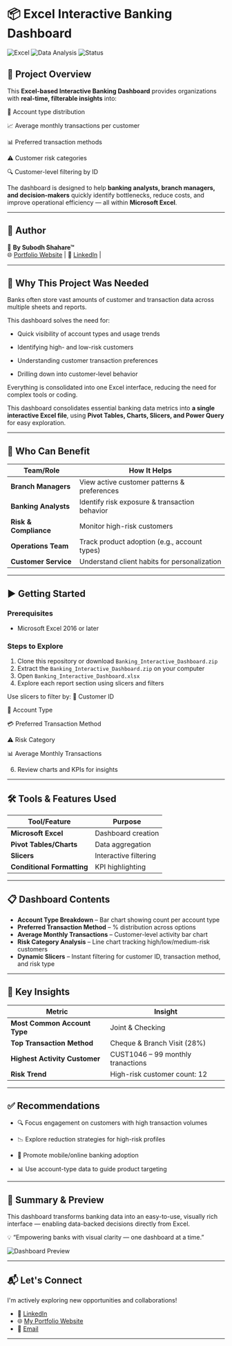 # 📦 Excel Interactive Banking Dashboard

![Excel](https://img.shields.io/badge/Excel-Dashboard-brightgreen?style=for-the-badge&logo=microsoft-excel)
![Data Analysis](https://img.shields.io/badge/Data-Analysis-blue?style=for-the-badge&logo=databricks)
![Status](https://img.shields.io/badge/Status-Completed-success?style=for-the-badge)

## 🎯 Project Overview
This **Excel-based Interactive Banking Dashboard** provides organizations with **real-time, filterable insights** into:

🏦 Account type distribution

📈 Average monthly transactions per customer

📊 Preferred transaction methods

⚠️ Customer risk categories

🔍 Customer-level filtering by ID

The dashboard is designed to help **banking analysts, branch managers, and decision-makers** quickly identify bottlenecks, reduce costs, and improve operational efficiency — all within **Microsoft Excel**.

---

## 🔗 Author  
👤 **By Subodh Shahare™**  
🌐 [Portfolio Website](https://subodh-s.my.canva.site/home) | 💼 [LinkedIn](https://www.linkedin.com/in/subodhshahare) | 

---

## 📌 Why This Project Was Needed  
Banks often store vast amounts of customer and transaction data across multiple sheets and reports. 

This dashboard solves the need for:

- Quick visibility of account types and usage trends

- Identifying high- and low-risk customers

- Understanding customer transaction preferences

- Drilling down into customer-level behavior

Everything is consolidated into one Excel interface, reducing the need for complex tools or coding.

This dashboard consolidates essential banking data metrics into **a single interactive Excel file**, using **Pivot Tables, Charts, Slicers, and Power Query** for easy exploration.

---

## 👥 Who Can Benefit

| Team/Role              | How It Helps |
|------------------------|--------------|
| **Branch Managers** | View active customer patterns & preferences |
| **Banking Analysts** | Identify risk exposure & transaction behavior |
| **Risk & Compliance** | Monitor high-risk customers |
| **Operations Team** | Track product adoption (e.g., account types) |
| **Customer Service** | Understand client habits for personalization |

---

## ▶️ Getting Started

### Prerequisites
- Microsoft Excel 2016 or later 

### Steps to Explore
1. Clone this repository or download `Banking_Interactive_Dashboard.zip`
3. Extract the `Banking_Interactive_Dashboard.zip` on your computer
4. Open `Banking_Interactive_Dashboard.xlsx`
5. Explore each report section using slicers and filters
   
Use slicers to filter by:
   👤 Customer ID

🏦 Account Type

💳 Preferred Transaction Method

⚠️ Risk Category

📊 Average Monthly Transactions

6. Review charts and KPIs for insights

---

## 🛠️ Tools & Features Used

| Tool/Feature           | Purpose |
|------------------------|---------|
| **Microsoft Excel**    | Dashboard creation |
| **Pivot Tables/Charts**| Data aggregation |
| **Slicers**            | Interactive filtering |
| **Conditional Formatting** | KPI highlighting |
---

## 📋 Dashboard Contents

- **Account Type Breakdown** –  Bar chart showing count per account type
- **Preferred Transaction Method** – % distribution across options
- **Average Monthly Transactions** – Customer-level activity bar chart
- **Risk Category Analysis** – Line chart tracking high/low/medium-risk customers
- **Dynamic Slicers** – Instant filtering for customer ID, transaction method, and risk type

---

## 📌 Key Insights

| Metric               | Insight |
|----------------------|---------|
| **Most Common Account Type** | Joint & Checking |
| **Top Transaction Method** | Cheque & Branch Visit (28%) |
| **Highest Activity Customer** | CUST1046 – 99 monthly tranactions |
| **Risk Trend** | High-risk customer count: 12 |

---

## ✅ Recommendations

- 🔍 Focus engagement on customers with high transaction volumes

- 📉 Explore reduction strategies for high-risk profiles

- 🏦 Promote mobile/online banking adoption

- 📊 Use account-type data to guide product targeting

---

## 🧾 Summary & Preview

This dashboard transforms banking data into an easy-to-use, visually rich interface — enabling data-backed decisions directly from Excel.

💡 “Empowering banks with visual clarity — one dashboard at a time.”

![Dashboard Preview](Screenshot_https://github.com/SubodhS-Projects/Excel-Interactive-Banking-Dashboard/blob/main/Screenshot_Excel-Banking_%20Interactive_Dashboard.png)

---

## 📬 Let's Connect

I'm actively exploring new opportunities and collaborations!

- 🔗 [LinkedIn](https://www.linkedin.com/in/subodhshahare)  
- 🌐 [My Portfolio Website](https://subodh-s.my.canva.site/home)  
- 📧 [Email](mailto:Subodh.shahare@gmail.com)

---
